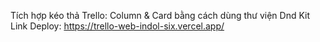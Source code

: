 Tích hợp kéo thả Trello: Column & Card bằng cách dùng thư viện Dnd Kit <br />
Link Deploy: https://trello-web-indol-six.vercel.app/
